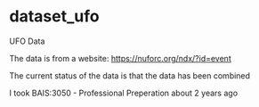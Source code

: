 # dataset_ufo
UFO Data

The data is from a website: https://nuforc.org/ndx/?id=event

The current status of the data is that the data has been combined

I took BAIS:3050 - Professional Preperation about 2 years ago
